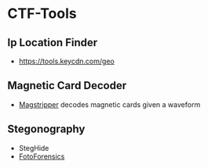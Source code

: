 # CTF-Tools

## Ip Location Finder
- https://tools.keycdn.com/geo
## Magnetic Card Decoder
- [Magstripper](https://sourceforge.net/projects/magstripper/) decodes magnetic cards given a waveform
## Stegonography
- StegHide
- [FotoForensics](https://fotoforensics.com/)
